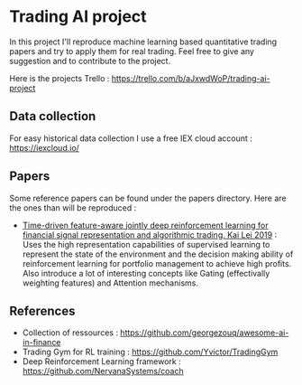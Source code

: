 # Trading AI project
In this project I'll reproduce machine learning based quantitative trading papers and try to apply them for real trading. Feel free to give any suggestion and to contribute to the project.

Here is the projects Trello : https://trello.com/b/aJxwdWoP/trading-ai-project

## Data collection

For easy historical data collection I use a free IEX cloud account : https://iexcloud.io/

## Papers

Some reference papers can be found under the papers directory. Here are the ones than will be reproduced :
- [Time-driven feature-aware jointly deep reinforcement learning for financial signal representation and algorithmic trading, Kai Lei 2019](https://github.com/Boubside/TradingAIProject/blob/master/papers/Time-driven%20feature-aware%20jointly%20deep%20reinforcement%20learning%20for.pdf) : Uses the high representation capabilities of supervised learning to represent the state of the environment and the decision making ability of reinforcement learning for portfolio management to achieve high profits. Also introduce a lot of interesting concepts like Gating (effectivally weighting features) and Attention mechanisms.


## References

- Collection of ressources : https://github.com/georgezouq/awesome-ai-in-finance
- Trading Gym for RL training : https://github.com/Yvictor/TradingGym
- Deep Reinforcement Learning framework : https://github.com/NervanaSystems/coach

